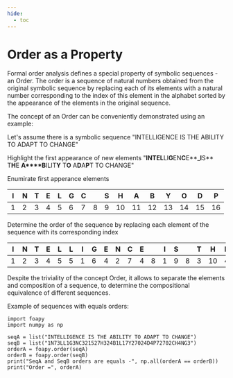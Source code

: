 ```yaml
---
hide:
  - toc
---
```

# Order as a Property

Formal order analysis defines a special property of symbolic sequences - an Order.
The order is a sequence of natural numbers obtained from the original symbolic sequence by replacing each
of its elements with a natural number corresponding to the index of this element in the alphabet
sorted by the appearance of the elements in the original sequence.

The concept of an Order can be conveniently demonstrated using an example:


Let's assume there is a symbolic sequence "INTELLIGENCE IS THE ABILITY TO ADAPT TO CHANGE"

Highlight the first appearance of new elements "**I****N****T****E****L**LI**G**EN**C**E**_**I**S** T**H**E **A****B**ILIT**Y** T**O** A**D**A**P**T TO CHANGE"

Enumirate first apperance elements
<style>
.md-typeset table:not([class]) th {
    min-width: 0 !important;
}

.md-typeset td:not([class]):not(:last-child), .md-typeset th:not([class]):not(:last-child) {
    border-right: .05rem solid var(--md-typeset-table-color);
}

.md-typeset td, .md-typeset th {
    padding: 0.1em 0.4 !important;
    text-align: center !important;
}
</style>


| I | N | T | E | L | G | C |   | S | H  | A  | B  | Y  | O  | D  | P  |
|---|---|---|---|---|---|---|---|---|----|----|----|----|----|----|----|
| 1 | 2 | 3 | 4 | 5 | 6 | 7 | 8 | 9 | 10 | 11 | 12 | 13 | 14 | 15 | 16 |

Determine the order of the sequence by replacing each element of the sequence with its corresponding index


| I | N | T | E | L | L | I | G | E | N | C | E | &nbsp;&nbsp;  | I | S |  &nbsp;&nbsp;  | T | H | E |  &nbsp;&nbsp;  | A | B | I | L | I | T | Y |  &nbsp;&nbsp;  | T | O |  &nbsp;&nbsp;  | A | D | A | P | T |  &nbsp;&nbsp;  | T | O |  &nbsp;&nbsp;  | C | H | A | N | G | E |
|---|---|---|---|---|---|---|---|---|---|---|---|---|---|---|---|---|---|---|---|---|---|---|---|---|---|---|---|---|---|---|---|---|---|---|---|---|---|---|---|---|---|---|---|---|---|
| 1 | 2 | 3 | 4 | 5 | 5 | 1 | 6 | 4 | 2 | 7 | 4 | 8 | 1 | 9 | 8 | 3 | 10 | 4 | 8 | 11 | 12 | 1 | 5 | 1 | 3 | 13 | 8 | 3 | 14 | 8 | 11 | 15 | 11 | 16 | 3 | 8 | 3 | 14 | 8 | 7 | 10 | 11 | 2 | 6 | 4 |


Despite the triviality of the concept Order, it allows to separate
the elements and composition of a sequence, to determine the compositional equivalence of different sequences.

Example of sequences with equals orders:

```pyodide exec="on" install="foapy,numpy"
import foapy
import numpy as np

seqA = list("INTELLIGENCE IS THE ABILITY TO ADAPT TO CHANGE")
seqB = list("1N73LL1G3NC321527H324B1L17Y27024D4P72702CH4NG3")
orderA = foapy.order(seqA)
orderB = foapy.order(seqB)
print("SeqA and SeqB orders are equals -", np.all(orderA == orderB))
print("Order =", orderA)
```
